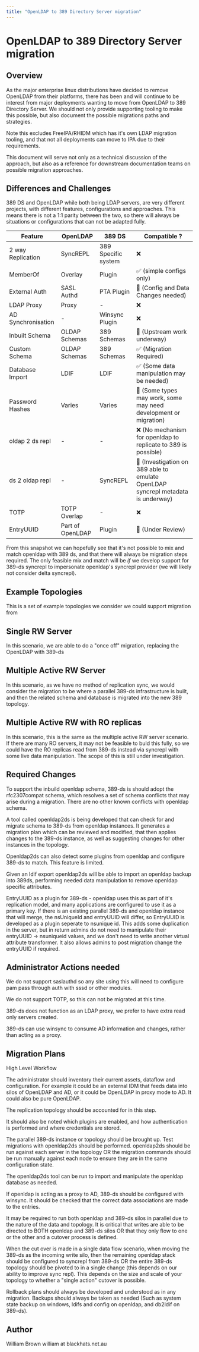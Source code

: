 ```yaml
---
title: "OpenLDAP to 389 Directory Server migration"
---
```


# OpenLDAP to 389 Directory Server migration

Overview
--------

As the major enterprise linux distributions have decided to remove OpenLDAP from their platforms,
there has been and will continue to be interest from major deployments wanting to move from
OpenLDAP to 389 Directory Server. We should not only provide supporting tooling to make this
possible, but also document the possible migrations paths and strategies.

Note this excludes FreeIPA/RHIDM which has it's own LDAP migration tooling, and that not all
deployments can move to IPA due to their requirements.

This document will serve not only as a technical discussion of the approach, but also as a
reference for downstream documentation teams on possible migration approaches.

Differences and Challenges
--------------------------

389 DS and OpenLDAP while both being LDAP servers, are very different projects, with different
features, configurations and approaches. This means there is not a 1:1 parity between the two,
so there will always be situations or configurations that can not be adapted fully.

| Feature          | OpenLDAP             | 389 DS                    | Compatible ? |
| ---------------- | -------------------- | ------------------------- | ------------ |
| 2 way Replication | SyncREPL            | 389 Specific system       | ❌           |
| MemberOf         | Overlay              | Plugin                    | ✅ (simple configs only) |
| External Auth    | SASL Authd           | PTA Plugin                | 🔨 (Config and Data Changes needed) |
| LDAP Proxy       | Proxy                | -                         | ❌           |
| AD Synchronisation | -                  | Winsync Plugin            | ❌           |
| Inbuilt Schema   | OLDAP Schemas        | 389 Schemas               | 🔨 (Upstream work underway) |
| Custom Schema    | OLDAP Schemas        | 389 Schemas               | ✅ (Migration Required) |
| Database Import  | LDIF                 | LDIF                      | ✅ (Some data manipulation may be needed) |
| Password Hashes  | Varies               | Varies                    | 🔨 (Some types may work, some may need development or migration) |
| oldap 2 ds repl  | -                    | -                         | ❌ (No mechanism for openldap to replicate to 389 is possible) |
| ds 2 oldap repl  | -                    | SyncREPL                  | 🔨 (Investigation on 389 able to emulate OpenLDAP syncrepl metadata is underway) |
| TOTP             | TOTP Overlap         | -                         | ❌             |
| EntryUUID        | Part of OpenLDAP     | Plugin                    | 🔨 (Under Review) |

From this snapshot we can hopefully see that it's not possible to mix and match openldap with
389 ds, and that there will always be migration steps required. The only feasible mix and
match will be *if* we develop support for 389-ds syncrepl to impersonate openldap's syncrepl
provider (we will likely not consider delta syncrepl).

Example Topologies
------------------

This is a set of example topologies we consider we could support migration from

## Single RW Server

In this scenario, we are able to do a "once off" migration, replacing the OpenLDAP with 389-ds

## Multiple Active RW Server

In this scenario, as we have no method of replication sync, we would consider the migration to
be where a parallel 389-ds infrastructure is built, and then the related schema and database
is migrated into the new 389 topology.

## Multiple Active RW with RO replicas

In this scenario, this is the same as the multiple active RW server scenario. If there are many
RO servers, it may not be feasible to buld this fully, so we could have the RO replicas read
from 389-ds instead via syncrepl with some live data manipulation. The scope of this is still
under investigation.

Required Changes
----------------

To support the inbuild openldap schema, 389-ds is should adopt the rfc2307compat schema, which resolves
a set of schema conflicts that may arise during a migration. There are no other known conflicts with
openldap schema.

A tool called openldap2ds is being developed that can check for and migrate schema to 389-ds from
openldap instances. It generates a migration plan which can be reviewed and modified, that then
applies changes to the 389-ds instance, as well as suggesting changes for other instances in the topology.

Openldap2ds can also detect some plugins from openldap and configure 389-ds to match. This feature is
limited.

Given an ldif export openldap2ds will be able to import an openldap backup into 389ds, performing
needed data manipulation to remove openldap specific attributes.

EntryUUID as a plugin for 389-ds - openldap uses this as part of it's replication model, and many
applications are configured to use it as a primary key. If there is an existing parallel 389-ds
and openldap instance that will merge, the nsUniqueId and entryUUID will differ, so EntryUUID is
developed as a plugin seperate to nsunique id. This adds some duplication in the server, but in
return admins do not need to manipulate their entryUUID -> nsuniqueid values, and we don't need
to write another virtual attribute transformer. It also allows admins to post migration change the
entryUUID if required.

Administrator Actions needed
----------------------------

We do not support saslauthd so any site using this will need to configure pam pass through auth
with sssd or other modules.

We do not support TOTP, so this can not be migrated at this time.

389-ds does not function as an LDAP proxy, we prefer to have extra read only servers created.

389-ds can use winsync to consume AD information and changes, rather than acting as a proxy.

Migration Plans
---------------

High Level Workflow

The administrator should inventory their current assets, dataflow and configuration. For example
it could be an external IDM that feeds data into silos of OpenLDAP and AD, or it could be OpenLDAP
in proxy mode to AD. It could also be pure OpenLDAP.

The replication topology should be accounted for in this step.

It should also be noted which plugins are enabled, and how authentication is performed and where
credentials are stored.

The parallel 389-ds instance or topology should be brought up. Test migrations with openldap2ds
should be performed. openldap2ds should be run against each server in the topology OR the migration
commands should be run manually against each node to ensure they are in the same configuration state.

The openldap2ds tool can be run to import and manipulate the openldap database as needed.

If openldap is acting as a proxy to AD, 389-ds should be configured with winsync. It should be
checked that the correct data associations are made to the entries.

It may be required to run both openldap and 389-ds silos in parallel due to the nature of the
data and topology. It is critical that writes are able to be directed to BOTH openldap and 389-ds silos
OR that they only flow to one or the other and a cutover process is defined.

When the cut over is made in a single data flow scenario, when moving the 389-ds as the incoming write silo, then the remaining
openldap stack should be configured to syncrepl from 389-ds OR the entire 389-ds topology should be
pivoted to in a single change (this depends on our ability to improve sync repl). This depends on the
size and scale of your topology to whether a "single action" cutover is possible.

Rollback plans should always be developed and understood as in any migration. Backups should always
be taken as needed (Such as system state backup on windows, ldifs and config on openldap, and
db2ldif on 389-ds).

## Author

William Brown william at blackhats.net.au

